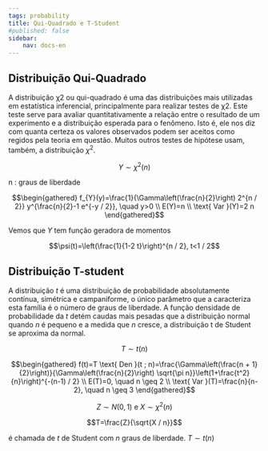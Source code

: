 ```yaml
---
tags: probability
title: Qui-Quadrado e T-Student
#published: false
sidebar:
    nav: docs-en
---
```


## Distribuição Qui-Quadrado

A distribuição χ2 ou qui-quadrado é uma das distribuições mais utilizadas em estatística inferencial, principalmente para realizar testes de χ2. Este teste serve para avaliar quantitativamente a relação entre o resultado de um experimento e a distribuição esperada para o fenômeno. Isto é, ele nos diz com quanta certeza os valores observados podem ser aceitos como regidos pela teoria em questão. Muitos outros testes de hipótese usam, também, a distribuição $\chi^2$.

$$Y \sim \chi^2(n)$$

$\mathrm{n}$ : graus de liberdade

$$\begin{gathered}
f_{Y}(y)=\frac{1}{\Gamma\left(\frac{n}{2}\right) 2^{n / 2}} y^{\frac{n}{2}-1 e^{-y / 2}}, \quad y>0 \\
E(Y)=n \\
\text{ Var }(Y)=2 n
\end{gathered}$$

Vemos que $Y$ tem função geradora de momentos

$$\psi(t)=\left(\frac{1}{1-2 t}\right)^{n / 2}, t<1 / 2$$

## Distribuição T-student

A distribuição $t$ é uma distribuição de probabilidade absolutamente contínua, simétrica e campaniforme, o único parâmetro que a caracteriza esta família é o número de graus de liberdade. A função densidade de probabilidade da $t$ detém caudas mais pesadas que a distribuição normal quando 
$n$ é pequeno e a medida que $n$ cresce, a distribuição t de Student se aproxima da normal.

$$T \sim t(n)$$

$$\begin{gathered}
f(t)=T \text{ Den }(t ; n)=\frac{\Gamma\left(\frac{n + 1}{2}\right)}{\Gamma\left(\frac{n}{2}\right) \sqrt{\pi n}}\left(1+\frac{t^2}{n}\right)^{-(n-1) / 2} \\
E(T)=0, \quad n \geq 2 \\
\text{ Var }(T)=\frac{n}{n-2}, \quad n \geq 3
\end{gathered}$$

$$Z \sim N(0,1) \text { e } X \sim \chi^2(n)$$

$$T=\frac{Z}{\sqrt{X / n}}$$

é chamada de $t$ de Student com $n$ graus de liberdade. $T \sim t(n)$
